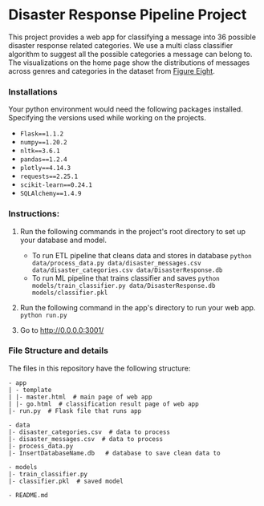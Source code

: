 # Disaster Response Pipeline Project

This project provides a web app for classifying a message into 36 possible disaster response related categories. We use a multi class classifier algorithm to suggest all the possible categories a message can belong to. The visualizations on the home page show the distributions of messages across genres and categories in the dataset from [Figure Eight](https://www.figure-eight.com/).

### Installations

Your python environment would need the following packages installed. Specifying the versions used while working on the projects.

+ `Flask==1.1.2`
+ `numpy==1.20.2`
+ `nltk==3.6.1`
+ `pandas==1.2.4`
+ `plotly==4.14.3`
+ `requests==2.25.1`
+ `scikit-learn==0.24.1`
+ `SQLAlchemy==1.4.9`

### Instructions:
1. Run the following commands in the project's root directory to set up your database and model.

    - To run ETL pipeline that cleans data and stores in database
        `python data/process_data.py data/disaster_messages.csv data/disaster_categories.csv data/DisasterResponse.db`
    - To run ML pipeline that trains classifier and saves
        `python models/train_classifier.py data/DisasterResponse.db models/classifier.pkl`

2. Run the following command in the app's directory to run your web app.
    `python run.py`

3. Go to http://0.0.0.0:3001/

### File Structure and details

The files in this repository have the following structure:

```
- app
| - template
| |- master.html  # main page of web app
| |- go.html  # classification result page of web app
|- run.py  # Flask file that runs app

- data
|- disaster_categories.csv  # data to process 
|- disaster_messages.csv  # data to process
|- process_data.py
|- InsertDatabaseName.db   # database to save clean data to

- models
|- train_classifier.py
|- classifier.pkl  # saved model 

- README.md
```
